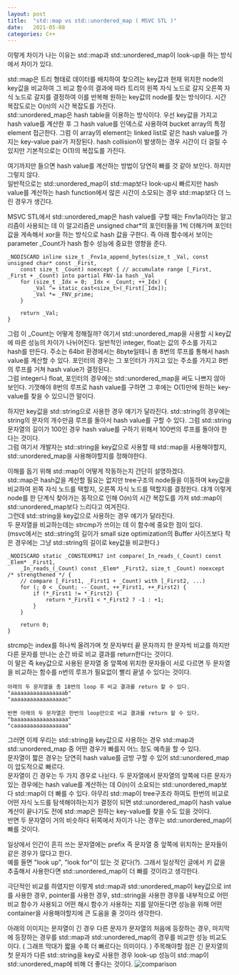 ```yaml
---
layout: post
title:  "std::map vs std::unordered_map ( MSVC STL )"
date:   2021-05-08
categories: C++
---
```


이렇게 차이가 나는 이유는 std::map과 std::unordered_map이 look-up을 하는 방식에서 차이가 있다.      

std::map은 트리 형태로 데이터를 배치하여 찾으려는 key값과 현재 위치한 node의 key값을 비교하여 그 비교 함수의 결과에 따라 트리의 왼쪽 자식 노드로 갈지 오른쪽 자식 노드로 갈지를 결정하여 이를 반복해 원하는 key값의 node를 찾는 방식이다. 시간 복잡도로는 O(n)의 시간 복잡도를 가진다.                     
std::unordered_map은 hash table을 이용하는 방식이다. 우선 key값을 가지고 hash value를 계산한 후 그 hash value를 인덱스로 사용하여 bucket array의 특정 element 접근한다. 그럼 이 array의 element는 linked list로 같은 hash value를 가지는 key-value pair가 저장된다. hash collision이 발생하는 경우 시간이 더 걸릴 수 있지만 기본적으로는 O(1)의 복잡도를 가진다.       

여기까지만 들으면 hash value를 계산하는 방법이 당연히 빠를 것 같아 보인다. 하지만 그렇지 않다.    
일반적으로는 std::unordered_map이 std::map보다 look-up시 빠르지만 hash value를 계산하는 hash function에서 많은 시간이 소모되는 경우 std::map보다 더 느린 경우가 생긴다.       

MSVC STL에서 std::unordered_map은 hash value를 구할 때는 Fnv1a이라는 알고리즘이 사용되는 데 이 알고리즘은 unsigned char*의 포인터들을 1씩 더해가며 포인터 값을 게속해서 xor을 하는 방식으로 hash 값을 구한다. 즉 아래 함수에서 보이는 parameter _Count가 hash 함수 성능에 중요한 영향을 준다.      
```
_NODISCARD inline size_t _Fnv1a_append_bytes(size_t _Val, const unsigned char* const _First,
    const size_t _Count) noexcept { // accumulate range [_First, _First + _Count) into partial FNV-1a hash _Val
    for (size_t _Idx = 0; _Idx < _Count; ++_Idx) {
        _Val ^= static_cast<size_t>(_First[_Idx]);
        _Val *= _FNV_prime;
    }

    return _Val;
}
```
그럼 이 _Count는 어떻게 정해질까? 여기서 std::unordered_map을 사용할 시 key값에 따른 성능의 차이가 나뉘어진다. 일반적인 integer, float는 값의 주소를 가지고 hash를 만든다. 주소는 64bit 환경에서는 8byte일테니 총 8번의 루프를 통해서 hash value를 계산할 수 있다. 포인터의 경우는 그 포인터가 가지고 있는 주소를 가지고 8번의 루프를 거쳐 hash value가 결정된다.    
그럼 integer나 float, 포인터의 경우에는 std::unordered_map을 써도 나쁘지 않아 보인다. 기껏해야 8번의 루프로 hash value를 구하면 그 후에는 O(1)만에 원하는 key-value를 찾을 수 있으니깐 말이다.      

하지만 key값을 std::string으로 사용한 경우 얘기가 달라진다. std::string의 경우에는 string의 문자의 개수만큼 루프를 돌아서 hash value를 구할 수 있다. 그럼 std::string 문자열의 길이가 100인 경우 hash value를 구하기 위해서 100번의 루프를 돌아야 한다는 것이다.      
그럼 여기서 개발자는 std::string을 key값으로 사용할 때 std::map을 사용해야할지, std::unordered_map을 사용해야할지를 정해야한다.

이해를 돕기 위해 std::map이 어떻게 작동하는지 간단히 설명하겠다.           
std::map은 hash값을 계산할 필요는 없지만 tree구조의 node들을 이동하며 key값을 비교하여 왼쪽 자식 노드를 택할지, 오른쪽 자식 노드를 택할지를 결정한다. 대걔 이렇게 node를 한 단계식 찾아가는 동작으로 인해 O(n)의 시간 복잡도를 가져 std::map이 std::unordered_map보다 느리다고 여겨진다.             
그런데 std::string을 key값으로 사용하는 경우 얘기가 달라진다.          
두 문자열을 비교하는데는 strcmp가 쓰이는 데 이 함수에 중요한 점이 있다.       
(msvc에서는 std::string의 길이가 small size optimization의 Buffer 사이즈보다 작은 경우에는 그냥 std::string의 길이로 key값을 비교한다.)  
```
_NODISCARD static _CONSTEXPR17 int compare(_In_reads_(_Count) const _Elem* _First1,
    _In_reads_(_Count) const _Elem* _First2, size_t _Count) noexcept /* strengthened */ {
    // compare [_First1, _First1 + _Count) with [_First2, ...)
    for (; 0 < _Count; --_Count, ++_First1, ++_First2) {
        if (*_First1 != *_First2) {
            return *_First1 < *_First2 ? -1 : +1;
        }
    }

    return 0;
}
```
strcmp는 index를 하나씩 올려가며 첫 문자부터 끝 문자까지 한 문자씩 비교를 하지만 다른 문자를 만나는 순간 바로 비교 결과를 return한다는 것이다.         
이 말은 즉 key값으로 사용된 문자열 중 앞쪽에 위치한 문자들이 서로 다르면 두 문자열을 비교하는 함수를 n번의 루프가 필요없이 빨리 끝낼 수 있다는 것이다.
```
아래의 두 문자열을 총 18번의 loop 후 비교 결과를 return 할 수 있다.
"aaaaaaaaaaaaaaaaab"
"aaaaaaaaaaaaaaaaac"

반면 아래의 두 문자열은 한번의 loop만으로 비교 결과를 return 할 수 있다. 
"baaaaaaaaaaaaaaaaa"
"caaaaaaaaaaaaaaaaa"
```

그러면 이제 우리는 std::string을 key값으로 사용하는 경우 std::map과 std::unordered_map 중 어떤 경우가 빠를지 어느 정도 예측을 할 수 있다.      
문자열이 짧은 경우는 당연히 hash value를 금방 구할 수 있어 std::unordered_map이 압도적으로 빠르다.       
문자열이 긴 경우는 두 가지 경우로 나뉜다. 두 문자열에서 문자열의 앞쪽에 다른 문자가 있는 경우에는 hash value를 계산하는 데 O(n)이 소요되는 std::unordered_map보다 std::map이 더 빠를 수 있다. 아무리 std::map이 tree구조라 하여도 한번의 비교로 어떤 자식 노드를 탐색해야하는지가 결정이 되면 std::unordered_map이 hash value 계산이 끝나기도 전에 std::map은 원하는 key-value를 찾을 수도 있을 것이다.            
반면 두 문자열이 거의 비슷하다 뒤쪽에서 차이가 나는 경우는 std::unordered_map이 빠를 것이다.     

일상에서 인간이 흔히 쓰는 문자열에는 prefix 즉 문자열 중 앞쪽에 위치하는 문자들이 같은 경우가 많다고 한다.    
예를 들면 "look up", "look for"이 있는 것 같다(?). 그래서 일상적인 글에서 키 값을 추출해서 사용한다면 std::unordered_map이 더 빠를 것이라고 생각한다.

극단적인 비교를 하였지만 이렇게 std::map과 std::unordered_map이 key값으로 int를 사용한 경우, pointer를 사용한 경우, std::string을 사용한 경우를 내부적으로 어떤 비교 함수가 사용되고 어떤 해시 함수가 사용하는 지를 알아둔다면 성능을 위해 어떤 container을 사용해야할지에 큰 도움을 줄 것이라 생각한다.     

아래의 이미지는 문자열이 긴 경우 다른 문자가 문자열의 처음에 등장하는 경우, 마지막에 등장하는 경우를 std::map과 std::unordered_map의 경우를 비교한 성능 비교도이다. ( 그래프 막대가 짧을 수록 더 빠르다는 의미이다. ) 
주목해야할 점은 긴 문자열의 첫 문자가 다른 std::string을 key로 사용한 경우 look-up 성능이 std::map이 std::unordered_map에 비해 더 좋다는 것이다.
![comparison](https://user-images.githubusercontent.com/33873804/117540476-a8250900-b04a-11eb-9434-a2d5476f902b.png)
